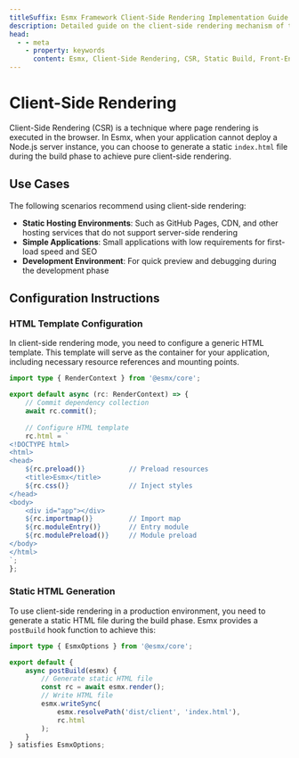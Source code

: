 ```yaml
---
titleSuffix: Esmx Framework Client-Side Rendering Implementation Guide
description: Detailed guide on the client-side rendering mechanism of the Esmx framework, including static build, deployment strategies, and best practices, helping developers achieve efficient front-end rendering in serverless environments.
head:
  - - meta
    - property: keywords
      content: Esmx, Client-Side Rendering, CSR, Static Build, Front-End Rendering, Serverless Deployment, Performance Optimization
---
```


# Client-Side Rendering

Client-Side Rendering (CSR) is a technique where page rendering is executed in the browser. In Esmx, when your application cannot deploy a Node.js server instance, you can choose to generate a static `index.html` file during the build phase to achieve pure client-side rendering.

## Use Cases

The following scenarios recommend using client-side rendering:

- **Static Hosting Environments**: Such as GitHub Pages, CDN, and other hosting services that do not support server-side rendering
- **Simple Applications**: Small applications with low requirements for first-load speed and SEO
- **Development Environment**: For quick preview and debugging during the development phase

## Configuration Instructions

### HTML Template Configuration

In client-side rendering mode, you need to configure a generic HTML template. This template will serve as the container for your application, including necessary resource references and mounting points.

```ts title="src/entry.server.ts"
import type { RenderContext } from '@esmx/core';

export default async (rc: RenderContext) => {
    // Commit dependency collection
    await rc.commit();
    
    // Configure HTML template
    rc.html = `
<!DOCTYPE html>
<html>
<head>
    ${rc.preload()}           // Preload resources
    <title>Esmx</title>
    ${rc.css()}               // Inject styles
</head>
<body>
    <div id="app"></div>
    ${rc.importmap()}         // Import map
    ${rc.moduleEntry()}       // Entry module
    ${rc.modulePreload()}     // Module preload
</body>
</html>
`;
};
```

### Static HTML Generation

To use client-side rendering in a production environment, you need to generate a static HTML file during the build phase. Esmx provides a `postBuild` hook function to achieve this:

```ts title="src/entry.node.ts"
import type { EsmxOptions } from '@esmx/core';

export default {
    async postBuild(esmx) {
        // Generate static HTML file
        const rc = await esmx.render();
        // Write HTML file
        esmx.writeSync(
            esmx.resolvePath('dist/client', 'index.html'),
            rc.html
        );
    }
} satisfies EsmxOptions;
```